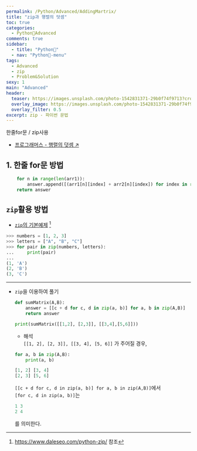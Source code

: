 ```yaml
---
permalink: /Python/Advanced/AddingMartrix/
title: "zip과 행렬의 덧셈"
toc: true
categories:
  - Python🐸Advanced
comments: true
sidebar:
  - title: "Python🐸"
  - nav: "Python🐸-menu"
tags:
  - Advanced
  - zip
  - Problem&Solution
sexy: 1
main: "Advanced"
header:
  teaser: https://images.unsplash.com/photo-1542831371-29b0f74f9713?crop=entropy&cs=tinysrgb&fit=max&fm=jpg&ixid=MnwxMTc3M3wwfDF8c2VhcmNofDN8fGNvZGluZ3xlbnwwfHx8fDE2NDczMjg1NzY&ixlib=rb-1.2.1&q=80&w=2000
  overlay_image: https://images.unsplash.com/photo-1542831371-29b0f74f9713?crop=entropy&cs=tinysrgb&fit=max&fm=jpg&ixid=MnwxMTc3M3wwfDF8c2VhcmNofDN8fGNvZGluZ3xlbnwwfHx8fDE2NDczMjg1NzY&ixlib=rb-1.2.1&q=80&w=2000
  overlay_filter: 0.5
excerpt: zip - 파이썬 문법
---
```

한줄for문 / zip사용

- [프로그래머스 - 행렬의 덧셈 ↗️](https://programmers.co.kr/learn/courses/30/lessons/12950)

## 1. 한줄 for문 방법
```python
    for n in range(len(arr1)):
        answer.append([(arr1[n][index] + arr2[n][index]) for index in range(len(arr1[0]))])
    return answer
```


## `zip`활용 방법

- [`zip`의 기본예제](https://www.daleseo.com/python-zip/) [^1]
```python
>>> numbers = [1, 2, 3]
>>> letters = ["A", "B", "C"]
>>> for pair in zip(numbers, letters):
...     print(pair)
...
(1, 'A')
(2, 'B')
(3, 'C')
```

- - -
- `zip`을 이용하여 풀기

    ```python
    def sumMatrix(A,B):
        answer = [[c + d for c, d in zip(a, b)] for a, b in zip(A,B)]
        return answer

    print(sumMatrix([[1,2], [2,3]], [[3,4],[5,6]]))
    ```

    - 해석  
    `[[1, 2], [2, 3]], [[3, 4], [5, 6]]` 가 주어질 경우,  

    ```python
    for a, b in zip(A,B):
        print(a, b)

    [1, 2] [3, 4]
    [2, 3] [5, 6]
    ```


    `[[c + d for c, d in zip(a, b)] for a, b in zip(A,B)]`에서   
    `[for c, d in zip(a, b)]`는  

    ```python
    1 3
    2 4
    ```

    를 의미한다.

    [^1]: https://www.daleseo.com/python-zip/ 참조

